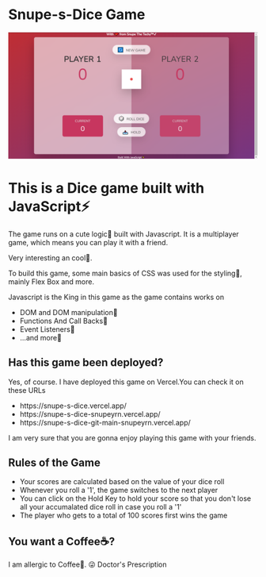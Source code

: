 # Snupe-s-Dice Game
<img src="https://github.com/SnupeTheTechy/Snupe-s-Dice/blob/main/Snapshot_21-07-17_21-13-34.png">
<h1>This is a Dice game built with JavaScript⚡</h1>

<p>The game runs on a cute logic💭 built with Javascript. It is a multiplayer game, which means you can play it with a friend. </p>
<p>Very interesting an cool🍿.</p>
<p>To build this game, some main basics of CSS was used for the styling🤩, mainly Flex Box and more.</p>
<p>Javascript is the King in this game as the game contains works on 
    <ul>
        <li>DOM and DOM manipulation🍕</li>
        <li>Functions And Call Backs🍔</li>
        <li>Event Listeners🍟</li>
        <li>...and more🌭</li>
    </ul>
</p>
<h2>Has this game been deployed?</h2>
<p>Yes, of course. I have deployed this game on Vercel.You can check it on these URLs</p>
<ul>
    <li>https://snupe-s-dice.vercel.app/</li>
    <li>https://snupe-s-dice-snupeyrn.vercel.app/</li>
    <li>https://snupe-s-dice-git-main-snupeyrn.vercel.app/</li>
</ul>
<p>I am very sure that you are gonna enjoy playing this game with your friends.</p>

<h2>Rules of the Game</h2>
<ul>
    <li>Your scores are calculated based on the value of your dice roll</li>
    <li>Whenever you roll a '1', the game switches to the next player</li>
    <li>You can click on the Hold Key to hold your score so that you don't lose all your accumalated dice roll in case you roll a '1'</li>
    <li>The player who gets to a total of 100 scores first wins the game</li>
</ul>

<h2>You want a Coffee☕?</h2>
<p>I am allergic to Coffee🍵. 😜 Doctor's Prescription <i class="fas fa-prescription    "></i></p>
